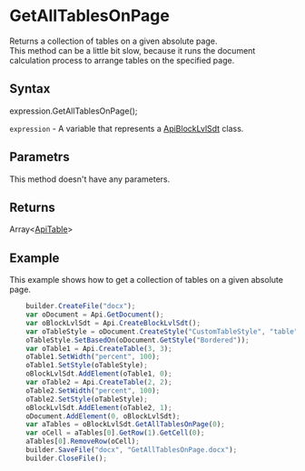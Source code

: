 # GetAllTablesOnPage

Returns a collection of tables on a given absolute page.
<br>
This method can be a little bit slow, because it runs the document calculation process to arrange tables on the specified page.

## Syntax

expression.GetAllTablesOnPage();

`expression` - A variable that represents a [ApiBlockLvlSdt](../ApiBlockLvlSdt.md) class.

## Parametrs

This method doesn't have any parameters.

## Returns

Array<[ApiTable](../../ApiTable/ApiTable.md)>

## Example

This example shows how to get a collection of tables on a given absolute page.

```javascript
	builder.CreateFile("docx");
	var oDocument = Api.GetDocument();
	var oBlockLvlSdt = Api.CreateBlockLvlSdt();
	var oTableStyle = oDocument.CreateStyle("CustomTableStyle", "table");
	oTableStyle.SetBasedOn(oDocument.GetStyle("Bordered"));
	var oTable1 = Api.CreateTable(3, 3);
	oTable1.SetWidth("percent", 100);
	oTable1.SetStyle(oTableStyle);
	oBlockLvlSdt.AddElement(oTable1, 0);
	var oTable2 = Api.CreateTable(2, 2);
	oTable2.SetWidth("percent", 100);
	oTable2.SetStyle(oTableStyle);
	oBlockLvlSdt.AddElement(oTable2, 1);
	oDocument.AddElement(0, oBlockLvlSdt);
	var aTables = oBlockLvlSdt.GetAllTablesOnPage(0);
	var oCell = aTables[0].GetRow(1).GetCell(0);
	aTables[0].RemoveRow(oCell);
	builder.SaveFile("docx", "GetAllTablesOnPage.docx");
	builder.CloseFile();
```